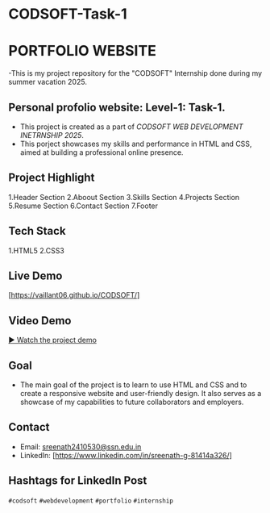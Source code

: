 # CODSOFT-Task-1

# PORTFOLIO WEBSITE

-This is my project repository for the "CODSOFT" Internship done during my summer vacation 2025.

## Personal profolio website: Level-1: Task-1.
- This project is created as a part of *CODSOFT WEB DEVELOPMENT INETRNSHIP 2025*. 
- This porject showcases my skills and performance in HTML and CSS, aimed at building a professional online presence.

## Project Highlight
1.Header Section
2.Aboout Section
3.Skills Section
4.Projects Section
5.Resume Section
6.Contact Section
7.Footer

## Tech Stack
1.HTML5
2.CSS3

## Live Demo
[https://vaillant06.github.io/CODSOFT/]

## Video Demo
[▶ Watch the project demo](#)

## Goal
- The main goal of the project is to learn to use HTML and CSS and to create a responsive website and user-friendly design. It also serves as a showcase of my capabilities to future collaborators and employers.

## Contact
- Email: sreenath2410530@ssn.edu.in
- LinkedIn: [https://www.linkedin.com/in/sreenath-g-81414a326/]

## Hashtags for LinkedIn Post
`#codsoft` `#webdevelopment` `#portfolio` `#internship`

